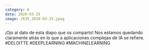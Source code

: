```yaml
--- 
category: A 
date: 2020-03-25 
image: /635_2020-03-25.jpeg 
--- 
```


¡Ojo al dato de esta diapo que os comparto! Nos estamos quedando claramente atrás en lo que a aplicaciones complejas de IA se refiere. #DELOITTE #DEEPLEARNING #MACHINELEARNING